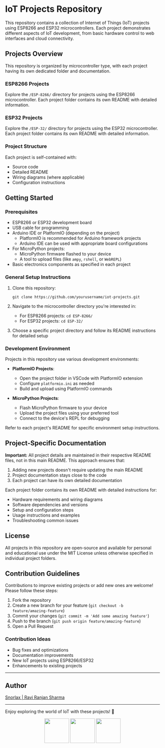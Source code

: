 # IoT Projects Repository

This repository contains a collection of Internet of Things (IoT) projects using ESP8266 and ESP32 microcontrollers. Each project demonstrates different aspects of IoT development, from basic hardware control to web interfaces and cloud connectivity.

## Projects Overview

This repository is organized by microcontroller type, with each project having its own dedicated folder and documentation.

### ESP8266 Projects

Explore the `/ESP-8266/` directory for projects using the ESP8266 microcontroller. Each project folder contains its own README with detailed information.

### ESP32 Projects

Explore the `/ESP-32/` directory for projects using the ESP32 microcontroller. Each project folder contains its own README with detailed information.

### Project Structure

Each project is self-contained with:
- Source code
- Detailed README
- Wiring diagrams (where applicable)
- Configuration instructions

## Getting Started

### Prerequisites

- ESP8266 or ESP32 development board
- USB cable for programming
- Arduino IDE or PlatformIO (depending on the project)
  - PlatformIO is recommended for Arduino framework projects
  - Arduino IDE can be used with appropriate board configurations
- For MicroPython projects: 
  - MicroPython firmware flashed to your device
  - A tool to upload files (like `ampy`, `rshell`, or `WebREPL`)
- Basic electronics components as specified in each project

### General Setup Instructions

1. Clone this repository:
   ```
   git clone https://github.com/yourusername/iot-projects.git
   ```

2. Navigate to the microcontroller directory you're interested in:
   - For ESP8266 projects: `cd ESP-8266/`
   - For ESP32 projects: `cd ESP-32/`

3. Choose a specific project directory and follow its README instructions for detailed setup

### Development Environment

Projects in this repository use various development environments:

- **PlatformIO Projects**:
  - Open the project folder in VSCode with PlatformIO extension
  - Configure `platformio.ini` as needed
  - Build and upload using PlatformIO commands

- **MicroPython Projects**:
  - Flash MicroPython firmware to your device
  - Upload the project files using your preferred tool
  - Connect to the device's REPL for debugging

Refer to each project's README for specific environment setup instructions.

## Project-Specific Documentation

**Important:** All project details are maintained in their respective README files, not in this main README. This approach ensures that:

1. Adding new projects doesn't require updating the main README
2. Project documentation stays close to the code
3. Each project can have its own detailed documentation

Each project folder contains its own README with detailed instructions for:
- Hardware requirements and wiring diagrams
- Software dependencies and versions
- Setup and configuration steps
- Usage instructions and examples
- Troubleshooting common issues

## License

All projects in this repository are open-source and available for personal and educational use under the MIT License unless otherwise specified in individual project folders.

## Contribution Guidelines

Contributions to improve existing projects or add new ones are welcome! Please follow these steps:

1. Fork the repository
2. Create a new branch for your feature (`git checkout -b feature/amazing-feature`)
3. Commit your changes (`git commit -m 'Add some amazing feature'`)
4. Push to the branch (`git push origin feature/amazing-feature`)
5. Open a Pull Request

### Contribution Ideas
- Bug fixes and optimizations
- Documentation improvements
- New IoT projects using ESP8266/ESP32
- Enhancements to existing projects

---

## Author

[Snorlax | Ravi Ranjan Sharma](https://www.instagram.com/nr_snorlax/)

---

Enjoy exploring the world of IoT with these projects! 🚀

<p align="center">
  <img src="https://raw.githubusercontent.com/arduino/arduino-cli/master/docs/img/Arduino_logo_circle.svg.png" width="80">
  <img src="https://avatars.githubusercontent.com/u/6771446" width="80">
  <img src="https://micropython.org/static/img/Mlogo_138wh.png" width="80">
</p>

